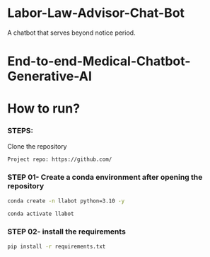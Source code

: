 # Labor-Law-Advisor-Chat-Bot
A chatbot that serves beyond notice period. 
# End-to-end-Medical-Chatbot-Generative-AI


# How to run?
### STEPS:

Clone the repository

```bash
Project repo: https://github.com/
```
### STEP 01- Create a conda environment after opening the repository

```bash
conda create -n llabot python=3.10 -y
```

```bash
conda activate llabot
```



### STEP 02- install the requirements
```bash
pip install -r requirements.txt
```
